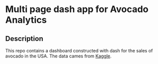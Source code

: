# Multi page dash app for Avocado Analytics


## Description

This repo contains a dashboard constructed with dash for the sales of avocado in the USA. The data cames from [Kaggle](https://www.kaggle.com/neuromusic/avocado-prices).

